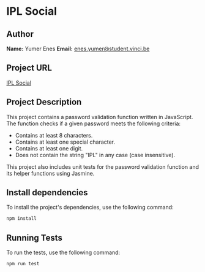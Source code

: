 # IPL Social

## Author
**Name:** Yumer Enes 
**Email:** enes.yumer@student.vinci.be

## Project URL
[IPL Social](https://github.com/WhyRoX/IPL-social)

## Project Description
This project contains a password validation function written in JavaScript. The function checks if a given password meets the following criteria:
- Contains at least 8 characters.
- Contains at least one special character.
- Contains at least one digit.
- Does not contain the string "IPL" in any case (case insensitive).

This project also includes unit tests for the password validation function and its helper functions using Jasmine.

## Install dependencies
To install the project's dependencies, use the following command:
```bash
npm install
```

## Running Tests
To run the tests, use the following command:
```bash
npm run test
```
